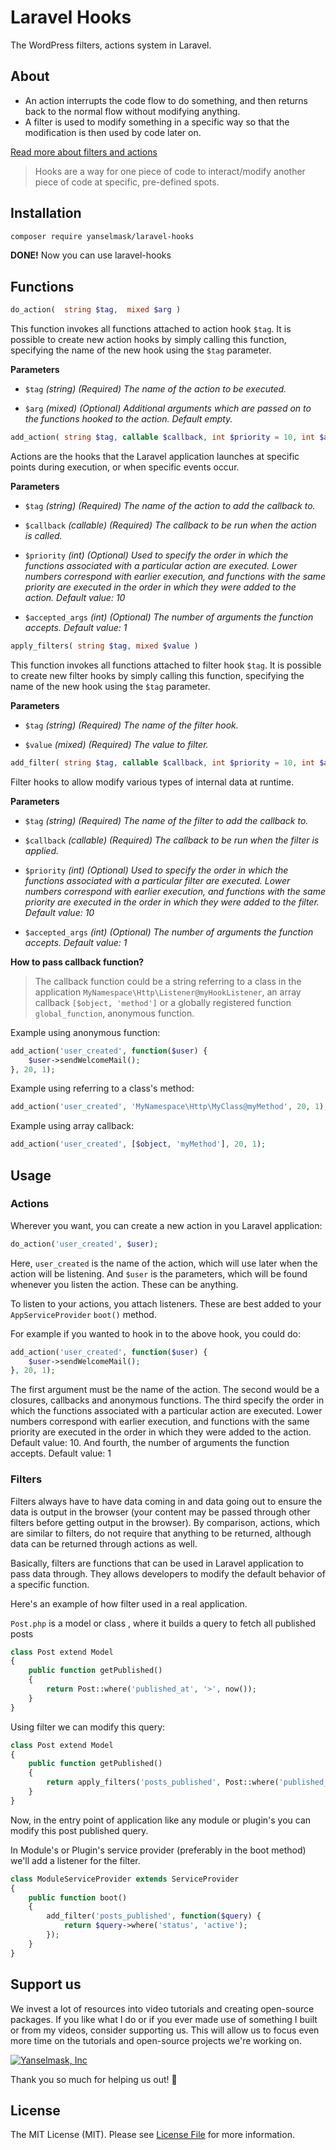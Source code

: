 # Laravel Hooks

The WordPress filters, actions system in Laravel.


## About

- An action interrupts the code flow to do something, and then returns back to the normal flow without modifying anything.
- A filter is used to modify something in a specific way so that the modification is then used by code later on.

[Read more about filters and actions](https://developer.wordpress.org/plugins/hooks/)

> Hooks are a way for one piece of code to interact/modify another piece of code at specific, pre-defined spots.

## Installation

```bash
composer require yanselmask/laravel-hooks
```
**DONE!** Now you can use laravel-hooks

## Functions



```php
do_action(  string $tag,  mixed $arg )
```
This function invokes all functions attached to action hook `$tag`. It is possible to create new action hooks by simply calling this function, specifying the name of the new hook using the `$tag` parameter.

**Parameters**

- `$tag`
*(string)  (Required)  The name of the action to be executed.*

- `$arg`
*(mixed)  (Optional)  Additional arguments which are passed on to the functions hooked to the action. Default empty.*

```php
add_action( string $tag, callable $callback, int $priority = 10, int $accepted_args = 1 )
```
Actions are the hooks that the Laravel application launches at specific points during execution, or when specific events occur.

**Parameters**
- `$tag`
*(string) (Required) The name of the action to add the callback to.*

- `$callback`
*(callable) (Required) The callback to be run when the action is called.*

- `$priority`
*(int) (Optional) Used to specify the order in which the functions associated with a particular action are executed. Lower numbers correspond with earlier execution, and functions with the same priority are executed in the order in which they were added to the action. Default value: 10*

- `$accepted_args`
*(int) (Optional) The number of arguments the function accepts. Default value: 1*

```php
apply_filters( string $tag, mixed $value )
```
This function invokes all functions attached to filter hook `$tag`. It is possible to create new filter hooks by simply calling this function, specifying the name of the new hook using the `$tag` parameter.

**Parameters**
- `$tag`
*(string) (Required) The name of the filter hook.*

- `$value`
*(mixed) (Required) The value to filter.*

```php
add_filter( string $tag, callable $callback, int $priority = 10, int $accepted_args = 1 )
```
Filter hooks to allow modify various types of internal data at runtime.

**Parameters**
- `$tag`
*(string) (Required) The name of the filter to add the callback to.*

- `$callback`
*(callable) (Required) The callback to be run when the filter is applied.*

- `$priority`
*(int) (Optional) Used to specify the order in which the functions associated with a particular filter are executed. Lower numbers correspond with earlier execution, and functions with the same priority are executed in the order in which they were added to the filter. Default value: 10*

- `$accepted_args`
*(int) (Optional) The number of arguments the function accepts. Default value: 1*

**How to pass callback function?**

> The callback function could be a string referring to a class in the application `MyNamespace\Http\Listener@myHookListener`, an array callback `[$object, 'method']` or a globally registered function `global_function`, anonymous function.

Example using anonymous function:
```php
add_action('user_created', function($user) {
    $user->sendWelcomeMail();
}, 20, 1);
```

Example using referring to a class's method:
```php
add_action('user_created', 'MyNamespace\Http\MyClass@myMethod', 20, 1);
```

Example using array callback:
```php
add_action('user_created', [$object, 'myMethod'], 20, 1);
```

## Usage

### Actions

Wherever you want, you can create a new action in you Laravel application:

```php
do_action('user_created', $user);
```
Here, `user_created` is the name of the action, which will use later when the action will be listening. And `$user` is the parameters, which will be found whenever you listen the action. These can be anything.

To listen to your actions, you attach listeners. These are best added to your `AppServiceProvider` `boot()` method.

For example if you wanted to hook in to the above hook, you could do:

```php
add_action('user_created', function($user) {
    $user->sendWelcomeMail();
}, 20, 1);
```

The first argument must be the name of the action. The second would be a closures, callbacks and anonymous functions. The third specify the order in which the functions associated with a particular action are executed. Lower numbers correspond with earlier execution, and functions with the same priority are executed in the order in which they were added to the action. Default value: 10. And fourth, the number of arguments the function accepts. Default value: 1


### Filters
Filters always have to have data coming in and data going out to ensure the data is output in the browser (your content may be passed through other filters before getting output in the browser). By comparison, actions, which are similar to filters, do not require that anything to be returned, although data can be returned through actions as well.

Basically, filters are functions that can be used in Laravel application to pass data through. They allows developers to modify the default behavior of a specific function.


Here's an example of how filter used in a real application.

`Post.php` is a model or class , where it builds a query to fetch all published posts

```php
class Post extend Model
{
    public function getPublished()
    {
        return Post::where('published_at', '>', now());
    }
}
```

Using filter we can modify this query:

```php
class Post extend Model
{
    public function getPublished()
    {
        return apply_filters('posts_published', Post::where('published_at', '>', now());
    }
}
```

Now, in the entry point of application like any module or plugin's you can modify this post published query.

In Module's or Plugin's service provider (preferably in the boot method) we'll add a listener for the filter.
```php
class ModuleServiceProvider extends ServiceProvider
{
    public function boot()
    {
        add_filter('posts_published', function($query) {
            return $query->where('status', 'active');
        });
    }
}
```


## Support us
We invest a lot of resources into video tutorials and creating open-source packages. If you like what I do or if you ever made use of something I built or from my videos, consider supporting us. This will allow us to focus even more time on the tutorials and open-source projects we're working on.

[![Yanselmask, Inc](https://i.imgur.com/zHowozE.png)](https://buymeacoffee.com/yanselmask)

Thank you so much for helping us out! 🥰

## License

The MIT License (MIT). Please see [License File](LICENSE) for more information.